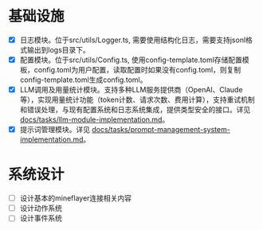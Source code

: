 # 基础设施

- [x] 日志模块。位于src/utils/Logger.ts, 需要使用结构化日志，需要支持jsonl格式输出到logs目录下。
- [x] 配置模块。位于src/utils/Config.ts, 使用config-template.toml存储配置模板，config.toml为用户配置，读取配置时如果没有config.toml，则复制config-template.toml生成config.toml。
- [x] LLM调用及用量统计模块。支持多种LLM服务提供商（OpenAI、Claude等），实现用量统计功能（token计数、请求次数、费用计算），支持重试机制和错误处理，与现有配置系统和日志系统集成，提供类型安全的接口。详见 [docs/tasks/llm-module-implementation.md](../docs/tasks/llm-module-implementation.md)。
- [x] 提示词管理模块。详见 [docs/tasks/prompt-management-system-implementation.md](../docs/tasks/prompt-management-system-implementation.md)。

# 系统设计

- [ ] 设计基本的mineflayer连接相关内容
- [ ] 设计动作系统
- [ ] 设计事件系统
